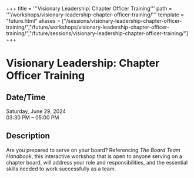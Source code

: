 +++
title = '''Visionary Leadership: Chapter Officer Training'''
path = '''/workshops/visionary-leadership-chapter-officer-training/'''
template = "future.html"
aliases = ["/sessions/visionary-leadership-chapter-officer-training/","/future/workshops/visionary-leadership-chapter-officer-training/","/future/sessions/visionary-leadership-chapter-officer-training/"]
+++

<h1>Visionary Leadership: Chapter Officer Training</h1>

<h2>Date/Time</h2>
<p>Saturday, June 29, 2024<br>
03:30 PM – 05:00 PM</p>
<h2>Description</h2>

<div class="ag87-crtemvc-hsbk"><div class="css-vsf5of"><p class="carina-rte-public-DraftStyleDefault-block">Are you prepared to serve on your board? Referencing <span style="font-style: italic;">The Board Team Handbook</span>, this interactive workshop that is open to anyone serving on a chapter board, will address your role and responsibilities, and the essential skills needed to work successfully as a team.</p></div></div>



